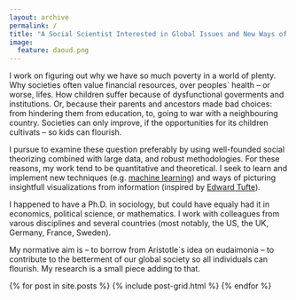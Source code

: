 ```yaml
---
layout: archive
permalink: /
title: "A Social Scientist Interested in Global Issues and New Ways of Portraying the World"
image:
  feature: daoud.png
---
```


I work on figuring out why we have so much poverty in a world of plenty. Why societies often value financial resources, over peoples´ health – or worse, lifes. How children suffer because of dysfunctional goverments and institutions. Or, because their parents and ancestors made bad choices: from hindering them from education, to, going to war with a neighbouring country. Societies can only improve, if the opportunities for its children cultivats – so kids can flourish.  

I pursue to examine these question preferably by using well-founded social theorizing combined with large data, and robust methodologies. For these reasons, my work tend to be quantitative and theoretical. I seek to learn and implement new techniques (e.g. [machine learning](https://en.wikipedia.org/wiki/Machine_learning)) and ways of picturing insightfull visualizations from information (inspired by [Edward Tufte](http://www.edwardtufte.com/tufte/)). 

I happened to have a Ph.D. in sociology, but could have equaly had it in economics, political science, or mathematics. I work with colleagues from varous disciplines and several countries (most notably, the US, the UK, Germany, France, Sweden). 

My normative aim is – to borrow from Aristotle´s idea on eudaimonia – to contribute to the betterment of our global society so all individuals can flourish. My research is a small piece adding to that. 


<div class="tiles">
{% for post in site.posts %}
	{% include post-grid.html %}
{% endfor %}
</div><!-- /.tiles -->
